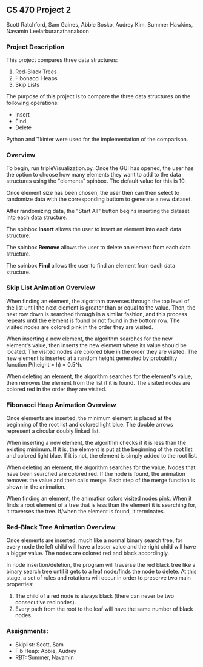 ## CS 470 Project 2
Scott Ratchford, Sam Gaines, Abbie Bosko, Audrey Kim, Summer Hawkins, Navamin Leelarburanathanakoon

### Project Description
This project compares three data structures: 
  1. Red-Black Trees
  2. Fibonacci Heaps
  3. Skip Lists

The purpose of this project is to compare the three data structures on the following operations:
  * Insert
  * Find
  * Delete

Python and Tkinter were used for the implementation of the comparison.

### Overview
To begin, run tripleVisualization.py. Once the GUI has opened, the user has the option to choose how many elements they want to add to the data structures using the "elements" spinbox. The default value for this is 10.

Once element size has been chosen, the user then can then select to randomize data with the corresponding buttom to generate a new dataset.

After randomizing data, the "Start All" button begins inserting the dataset into each data structure.

The spinbox **Insert** allows the user to insert an element into each data structure. 

The spinbox **Remove** allows the user to delete an element from each data structure. 

The spinbox **Find** allows the user to find an element from each data structure.

### Skip List Animation Overview
When finding an element, the algorithm traverses through the top level of the list until the next element is greater than or equal to the value. Then, the next row down is searched through in a similar fashion, and this process repeats until the element is found or not found in the bottom row. The visited nodes are colored pink in the order they are visited.

When inserting a new element, the algorithm searches for the new element's value, then inserts the new element where its value should be located. The visited nodes are colored blue in the order they are visited. The new element is inserted at a random height generated by probability function P(height = h) = 0.5^h.

When deleting an element, the algorithm searches for the element's value, then removes the element from the list if it is found. The visited nodes are colored red in the order they are visited.

### Fibonacci Heap Animation Overview
Once elements are inserted, the minimum element is placed at the beginning of the root list and colored light blue. The double arrows represent a circular doubly linked list. 

When inserting a new element, the algorithm checks if it is less than the existing minimum. If it is, the element is put at the beginning of the root list and colored light blue. If it is not, the element is simply added to the root list.

When deleting an element, the algorithm searches for the value. Nodes that have been searched are colored red. If the node is found, the animation removes the value and then calls merge. Each step of the merge function is shown in the animation.

When finding an element, the animation colors visited nodes pink. When it finds a root element of a tree that is less than the element it is searching for, it traverses the tree. If/when the element is found, it terminates.

### Red-Black Tree Animation Overview
Once elements are inserted, much like a normal binary search tree, for every node the left child will have a lesser value and the right child will have a bigger value. The nodes are colored red and black accordingly.

In node insertion/deletion, the program will traverse the red black tree like a binary search tree until it gets to a leaf node/finds the node to delete. At this stage, a set of rules and rotations will occur in order to preserve two main properties:

1. The child of a red node is always black (there can never be two consecutive red nodes).
2. Every path from the root to the leaf will have the same number of black nodes.

### Assignments:
* Skiplist: Scott, Sam
* Fib Heap: Abbie, Audrey
* RBT: Summer, Navamin
